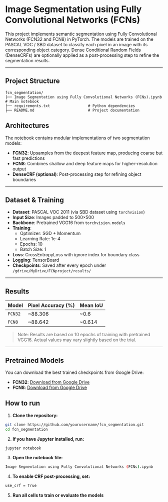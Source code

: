 # Image Segmentation using Fully Convolutional Networks (FCNs)

This project implements semantic segmentation using Fully Convolutional Networks (FCN32 and FCN8) in PyTorch. The models are trained on the PASCAL VOC / SBD dataset to classify each pixel in an image with its corresponding object category. Dense Conditional Random Fields (DenseCRFs) are optionally applied as a post-processing step to refine the segmentation results.

---

## Project Structure
```text
fcn_segmentation/
├── Image Segmentation using Fully Convolutional Networks (FCNs).ipynb  # Main notebook
├── requirements.txt                 # Python dependencies
├── README.md                        # Project documentation
```

## Architectures

The notebook contains modular implementations of two segmentation models:

- **FCN32**: Upsamples from the deepest feature map, producing coarse but fast predictions
- **FCN8**: Combines shallow and deep feature maps for higher-resolution output
- **DenseCRF (optional)**: Post-processing step for refining object boundaries

---

## Dataset & Training

- **Dataset**: PASCAL VOC 2011 (via SBD dataset using `torchvision`)
- **Input Size**: Images padded to 500×500
- **Backbone**: Pretrained VGG16 from `torchvision.models`
- **Training**:
  - Optimizer: SGD + Momentum
  - Learning Rate: 1e-4
  - Epochs: 10
  - Batch Size: 1
- **Loss**: CrossEntropyLoss with ignore index for boundary class
- **Logging**: TensorBoard
- **Checkpoints**: Saved after every epoch under `/gdrive/MyDrive/FCNproject/results/`

---

## Results

| Model       | Pixel Accuracy (%) | Mean IoU |
|-------------|--------------------|----------|
| `FCN32`     | ~88.306            | ~0.6     |
| `FCN8`      | ~88.642            | ~0.614   |

> Note: Results are based on 10 epochs of training with pretrained VGG16. Actual values may vary slightly based on the trial.

---

## Pretrained Models

You can download the best trained checkpoints from Google Drive:

- **FCN32**: [Download from Google Drive](https://drive.google.com/file/d/1-SBzIHI2T6ymhiIZJJhfpuYjfhJlU-yu/view?usp=sharing)
- **FCN8**: [Download from Google Drive](https://drive.google.com/file/d/1-A225bhwYT17WOrJ7y_0DHr7X8CwGXXy/view?usp=sharing)


## How to run

1. **Clone the repository:**
```bash
git clone https://github.com/yourusername/fcn_segmentation.git
cd fcn_segmentation
```

2. **If you have Jupyter installed, run:**
```bash
jupyter notebook
```

3. **Open the notebook file:**
```bash
Image Segmentation using Fully Convolutional Networks (FCNs).ipynb
```

4. **To enable CRF post-processing, set:**
```bash
use_crf = True
```

5. **Run all cells to train or evaluate the models**


